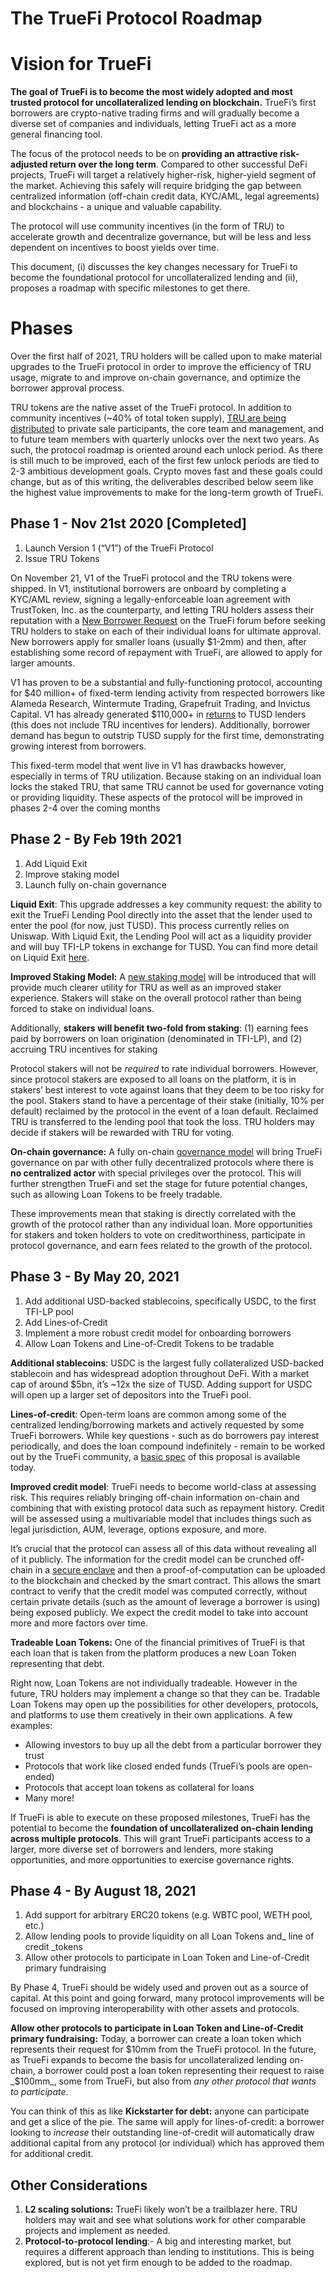 # The TrueFi Protocol Roadmap


# Vision for TrueFi

**The goal of TrueFi is to become the most widely adopted and most trusted protocol for uncollateralized lending on blockchain.** TrueFi’s first borrowers are crypto-native trading firms and will gradually become a diverse set of companies and individuals, letting TrueFi act as a more general financing tool. 

The focus of the protocol needs to be on **providing an attractive risk-adjusted return over the long term**. Compared to other successful DeFi projects, TrueFi will target a relatively higher-risk, higher-yield segment of the market. Achieving this safely will require bridging the gap between centralized information (off-chain credit data, KYC/AML, legal agreements) and blockchains - a unique and valuable capability.

The protocol will use community incentives (in the form of TRU) to accelerate growth and decentralize governance, but will be less and less dependent on incentives to boost yields over time.

This document, (i) discusses the key changes necessary for TrueFi to become the foundational protocol for uncollateralized lending and (ii), proposes a roadmap with specific milestones to get there.


# Phases

Over the first half of 2021, TRU holders will be called upon to make material upgrades to the TrueFi protocol in order to improve the efficiency of TRU usage, migrate to and improve on-chain governance, and optimize the borrower approval process. 

TRU tokens are the native asset of the TrueFi protocol. In addition to community incentives (~40% of total token supply), [TRU are being distributed](https://blog.trusttoken.com/introducing-truefi-the-defi-protocol-for-uncollateralized-lending-9bfd6594a48) to private sale participants, the core team and management, and to future team members with quarterly unlocks over the next two years. As such, the protocol roadmap is oriented around each unlock period. As there is still much to be improved, each of the first few unlock periods are tied to 2-3 ambitious development goals. Crypto moves fast and these goals could change, but as of this writing, the deliverables described below seem like the highest value improvements to make for the long-term growth of TrueFi.


## Phase 1 - Nov 21st 2020 [Completed]

1. Launch Version 1 (“V1”) of the TrueFi Protocol
2. Issue TRU Tokens


On November 21, V1 of the TrueFi protocol and the TRU tokens were shipped. In V1, institutional borrowers are onboard by completing a KYC/AML review, signing a legally-enforceable loan agreement with TrustToken, Inc. as the counterparty, and letting TRU holders assess their reputation with a [New Borrower Request](https://forum.truefi.io/c/Borrower-Requests/5) on the TrueFi forum before seeking TRU holders to stake on each of their individual loans for ultimate approval. New borrowers apply for smaller loans (usually $1-2mm) and then, after establishing some record of repayment with TrueFi, are allowed to apply for larger amounts.

V1 has proven to be a substantial and fully-functioning protocol, accounting for $40 million+ of fixed-term lending activity from respected borrowers like Alameda Research, Wintermute Trading, Grapefruit Trading, and Invictus Capital. V1 has already generated $110,000+ in [returns](https://etherscan.io/address/0xa1e72267084192db7387c8cc1328fade470e4149#readProxyContract) to TUSD lenders (this does not include TRU incentives for lenders). Additionally, borrower demand has begun to outstrip TUSD supply for the first time, demonstrating growing interest from borrowers. 

This fixed-term model that went live in V1 has drawbacks however, especially in terms of TRU utilization. Because staking on an individual loan locks the staked TRU, that same TRU cannot be used for governance voting or providing liquidity. These aspects of the protocol will be improved in phases 2-4 over the coming months


## Phase 2 - By Feb 19th 2021 

1. Add Liquid Exit
2. Improve staking model
3. Launch fully on-chain governance 

**Liquid Exit**: This upgrade addresses a key community request: the ability to exit the TrueFi Lending Pool directly into the asset that the lender used to enter the pool (for now, just TUSD). This process currently relies on Uniswap. With Liquid Exit, the Lending Pool will act as a liquidity provider and will buy TFI-LP tokens in exchange for TUSD. You can find more detail on Liquid Exit [here](https://docs.google.com/document/d/1YtDUkocD5OoYJi4PRALFihCUY6uut55pa2mvNx4mgeQ/edit?usp=sharing). 

**Improved Staking Model:** A [new staking model](https://github.com/trusttoken/truefi-spec/blob/master/TrueFi2.0.md#staking) will be introduced that will provide much clearer utility for TRU as well as an improved staker experience. Stakers will stake on the overall protocol rather than being forced to stake on individual loans. 

Additionally, **stakers will benefit two-fold from staking**: (1) earning fees paid by borrowers on loan origination (denominated in TFI-LP), and (2) accruing TRU incentives for staking

Protocol stakers will not be _required_ to rate individual borrowers. However, since protocol stakers are exposed to all loans on the platform, it is in stakers’ best interest to vote against loans that they deem to be too risky for the pool. Stakers stand to have a percentage of their stake (initially, 10% per default) reclaimed by the protocol in the event of a loan default. Reclaimed TRU is transferred to the lending pool that took the loss. TRU holders may decide if stakers will be rewarded with TRU for voting. 

**On-chain governance:** A fully on-chain [governance model](https://github.com/trusttoken/truefi-spec/blob/master/TrueFi2.0.md#staking) will bring TrueFi governance on par with other fully decentralized protocols where there is **no centralized actor** with special privileges over the protocol. This will further strengthen TrueFi and set the stage for future potential changes, such as allowing Loan Tokens to be freely tradable. 

These improvements mean that staking is directly correlated with the growth of the protocol rather than any individual loan. More opportunities for stakers and token holders to vote on creditworthiness, participate in protocol governance, and earn fees related to the growth of the protocol. 


## Phase 3 - By May 20, 2021

1. Add additional USD-backed stablecoins, specifically USDC, to the first TFI-LP pool
2. Add Lines-of-Credit
3. Implement a more robust credit model for onboarding borrowers
4. Allow Loan Tokens and Line-of-Credit Tokens to be tradable 

**Additional stablecoins**: USDC is the largest fully collateralized USD-backed stablecoin and has widespread adoption throughout DeFi. With a market cap of around $5bn, it’s ~12x the size of TUSD. Adding support for USDC will open up a larger set of depositors into the TrueFi pool. 

**Lines-of-credit**: Open-term loans are common among some of the centralized lending/borrowing markets and actively requested by some TrueFi borrowers. While key questions - such as do borrowers pay interest periodically, and does the loan compound indefinitely - remain to be worked out by the TrueFi community, a [basic spec](https://drive.google.com/file/d/1PjLmFCt3P1Kiz_guv-uYsH72H6D1LDVI/view?usp=sharing) of this proposal is available today. 

**Improved credit model**: TrueFi needs to become world-class at assessing risk. This requires reliably bringing off-chain information on-chain and combining that with existing protocol data such as repayment history. Credit will be assessed using a multivariable model that includes things such as legal jurisdiction, AUM, leverage, options exposure, and more.

It’s crucial that the protocol can assess all of this data without revealing all of it publicly. The information for the credit model can be crunched off-chain in a [secure enclave](https://en.wikipedia.org/wiki/Trusted_execution_environment) and then a proof-of-computation can be uploaded to the blockchain and checked by the smart contract. This allows the smart contract to verify that the credit model was computed correctly, without certain private details (such as the amount of leverage a borrower is using) being exposed publicly. We expect the credit model to take into account more and more factors over time.

**Tradeable Loan Tokens:** One of the financial primitives of TrueFi is that each loan that is taken from the platform produces a new Loan Token representing that debt.


Right now, Loan Tokens are not individually tradeable. However in the future, TRU holders may implement a change so that they can be. Tradable Loan Tokens may open up the possibilities for other developers, protocols, and platforms to use them creatively in their own applications. A few examples:

*   Allowing investors to buy up all the debt from a particular borrower they trust
*   Protocols that work like closed ended funds (TrueFi’s pools are open-ended)
*   Protocols that accept loan tokens as collateral for loans
*   Many more!

If TrueFi is able to execute on these proposed milestones, TrueFi has the potential to become the **foundation of uncollateralized on-chain lending across multiple protocols**. This will grant TrueFi participants access to a larger, more diverse set of borrowers and lenders, more staking opportunities, and more opportunities to exercise governance rights.


## Phase 4 - By August 18, 2021


1. Add support for arbitrary ERC20 tokens (e.g. WBTC pool, WETH pool, etc.) 
2. Allow lending pools to provide liquidity on all Loan Tokens and_ line of credit _tokens
3. Allow other protocols to participate in Loan Token and Line-of-Credit primary fundraising

By Phase 4, TrueFi should be widely used and proven out as a source of capital. At this point and going forward, many protocol improvements will be focused on improving interoperability with other assets and protocols. 

**Allow other protocols to participate in Loan Token and Line-of-Credit primary fundraising:** Today, a borrower can create a loan token which represents their request for $10mm from the TrueFi protocol. In the future, as TrueFi expands to become the basis for uncollateralized lending on-chain, a borrower could post a loan token representing their request to raise _$100mm_, some from TrueFi, but also from _any other protocol that wants to participate_. 

You can think of this as like **Kickstarter for debt:** anyone can participate and get a slice of the pie. The same will apply for lines-of-credit: a borrower looking to _increase_ their outstanding line-of-credit will automatically draw additional capital from any protocol (or individual) which has approved them for additional credit.


## Other Considerations



1. **L2 scaling solutions:** TrueFi likely won’t be a trailblazer here. TRU holders may wait and see what solutions work for other comparable projects and implement as needed. 
2. **Protocol-to-protocol lending**:- A big and interesting market, but requires a different approach than lending to institutions. This is being explored, but is not yet firm enough to be added to the roadmap.
